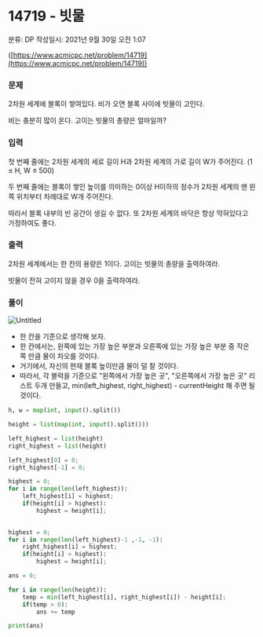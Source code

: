 # 14719 - 빗물

분류: DP
작성일시: 2021년 9월 30일 오전 1:07

([https://www.acmicpc.net/problem/14719](https://www.acmicpc.net/problem/14719))

### 문제

2차원 세계에 블록이 쌓여있다. 비가 오면 블록 사이에 빗물이 고인다.

비는 충분히 많이 온다. 고이는 빗물의 총량은 얼마일까?

### 입력

첫 번째 줄에는 2차원 세계의 세로 길이 H과 2차원 세계의 가로 길이 W가 주어진다. (1 ≤ H, W ≤ 500)

두 번째 줄에는 블록이 쌓인 높이를 의미하는 0이상 H이하의 정수가 2차원 세계의 맨 왼쪽 위치부터 차례대로 W개 주어진다.

따라서 블록 내부의 빈 공간이 생길 수 없다. 또 2차원 세계의 바닥은 항상 막혀있다고 가정하여도 좋다.

### 출력

2차원 세계에서는 한 칸의 용량은 1이다. 고이는 빗물의 총량을 출력하여라.

빗물이 전혀 고이지 않을 경우 0을 출력하여라.

### 풀이

![Untitled](14719%20-%20%E1%84%87%E1%85%B5%E1%86%BA%E1%84%86%E1%85%AE%E1%86%AF%20ab21cb19ec5d454aa6cb4467e933753c/Untitled.png)

- 한 칸을 기준으로 생각해 보자.
- 한 칸에서는, 왼쪽에 있는 가장 높은 부분과 오른쪽에 있는 가장 높은 부분 중 작은 쪽 만큼 물이 차오를 것이다.
- 거기에서, 자신의 현재 블록 높이만큼 물이 덜 찰 것이다.
- 따라서, 각 블럭을 기준으로 "왼쪽에서 가장 높은 곳", "오른쪽에서 가장 높은 곳" 리스트 두개 만들고, min(left_highest, right_highest) - currentHeight 해 주면 될 것이다.

```python
h, w = map(int, input().split())

height = list(map(int, input().split()))

left_highest = list(height)
right_highest = list(height)

left_highest[0] = 0;
right_highest[-1] = 0;

highest = 0;
for i in range(len(left_highest)):
    left_highest[i] = highest;
    if(height[i] > highest):
        highest = height[i];
        

highest = 0;
for i in range(len(left_highest)-1 ,-1, -1):
    right_highest[i] = highest;
    if(height[i] > highest):
        highest = height[i];

ans = 0;

for i in range(len(height)):
    temp = min(left_highest[i], right_highest[i]) - height[i];
    if(temp > 0):
        ans += temp

print(ans)
```